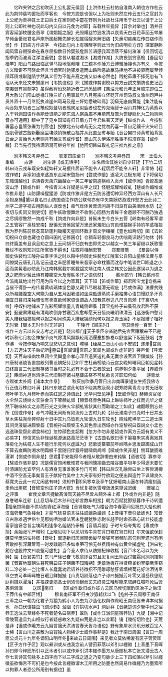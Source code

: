 <!-- { "loadSidebar": true } -->
　　忆昨夹钟之吕初吹灰上公礼罢元侯回【上洪作杜云杜佑自淮南入朝也方作杜云此为荆帅裴均罢社而享客也　今按方説是也但以上为社则未然左传云五行之官封为上公祀为贵神其土正曰后土在家则祀中霤在野则为社故杜注用币于社云以请于上公则上公即社神也况此句内又自以元矦为对耶】车载牲牢瓮舁【音余对举也】酒并召賔客延邹枚腰金首翠【谓娼姬之服】光照耀丝竹逈发清以哀青天白日花草丽玉斚屡举倾金罍张君名声座所属起舞先醉长松摧宿酲未解旧痁【失亷切疟疾左传曰痁作而伏】作【旧痁方作店字　今按此句内上有宿酲字则此当为旧痁明矣方误】深室静卧闻风雷自期殒命在春序屈指数日怜婴孩危辞苦语感我耳泪落不揜何漼漼【徂回切选指季豹而漼焉注涕泣垂貌】念昔从君渡湘水【湘或作湖】大防夜划穷髙桅【吾回切樯竿】阳山鸟路出临武驿马拒地驱频隤【三舘本作捶方云博雅捶擡也亦有义　今按方义暗僻不可晓此但言当谪官时驰驿发遣而山路险恶故羸马拒地不进被驱而屡至倾隤耳隤或取虺隤字然其义但为不能升髙之病又似未必然也】践蛇茹蛊不择死忽有飞诏从天来伾文未揃崖州【韦执谊也】炽【揃或作剪谢校以剪方云説文揃防也史记西南夷賛有揃剽字】虽得赦宥恒愁猜近者三奸悉破碎【集注元和元年正月顺宗即位二月大赦公自阳山徙椽江陵三奸方用事其年八月宪宗立伾贬开州司马叔文渝州司戸并员外置十一月继贬执谊崖州司马及是三奸始悉破碎焉】羽窟无底幽黄能【集注能有两音奴来切者三足鼈也奴登切者熊属足似鹿者也左传尧殛鲧于羽山其神化为黄熊以入于羽渊国语作黄能音贤能之能东海人祭禹庙不用能肉及鼈为馔疑鲧化为二物则两音亦可通用】眼中了了见乡国知有归日眉方开今君纵署天涯吏【纵或作从　今按张署墓志邕管张署为判官也】投檄北去何难哉无妄之忧勿药喜一善自足禳千灾头轻目朗肌骨徤古劔新斸磨尘埃殃销祸散百福并从此直至耉与鲐【音台樊曰诗黄耉鲐背笺云台之言鲐也大老则背有鲐文耉或作耆】嵩山东头伊洛岸胜事不假须穿栽【或作裁】君当先行我待满沮溺可继穷年推【他回切韩曰取礼记三推九推之意】





　　别本韩文考异巻三
　　钦定四库全书
　　别本韩文考异巻四
　　宋　王伯大　重编
　　古诗
　　刘生诗【或无诗字】
　　生名师命其姓刘自少轩轾【下竹二切韩曰诗云戎车既安如轾如轩又马援传居前不能令人轾居后不能令人轩】非常俦【轾或作轶】弃家如遗来逺游东走梁宋暨扬州【暨或作堕】遂凌大江极东陬【下将侯切东陬谓越也】洪涛舂天禹穴幽越女一笑三年留南逾横岭入炎州【或作洲】青鲸髙磨波山浮【鲸或作鲜　今按青义未详疑是长字之误】怪魅炫耀堆蛟虬【魅或作媚堆或作推非是】山防讙噪猩猩游【防或作獠非是方云防苏遭切神异经西方深山有人长尺余袒身捕蟹以食名曰山防国语注作防公联句亦有中矢类妖防游或作愁方云此诗二州字二游字视古用韵后人误改也】毒气烁体黄膏流问胡不归良有由美酒倾水防【之夜切与炙同又侧吏切】肥牛妖歌慢舞烂不收倒心回肠为青眸千金邀顾不可酬乃独遇之尽绸缪瞥然一饷成千秋【饷或作向非是】昔鬂未生今白头五管【岭南有经畧军谓之五管容广邕桂安南】歴徧无贤侯回望万里还家羞阳山穷邑惟猿猴手持钓竿逺相投我为罗列陈前修芟蒿斩蓬利锄耰天星回环数才周文学穰穰【豊也如两切】囷【去轮切祝曰仓庾也藏也仓圆曰囷礼记修囷仓】仓稠车轻御良马力优咄哉识路行勿休【韩曰终篇盖有且讽且劝之意上云问胡不归良有由即先之以越女一笑三年留继以妖歌慢舞烂不收则知刘生所寓皆不羁也】往取将相酬恩讐
　　郑羣赠簟
　　【羣尝以侍御史佐裴均江陵孙曰羣字洪之时以殿中侍御史佐裴均江陵军公自阳山量移法曹与羣同僚樊云唐孔几私记云退之丰肥善睡毎来吾家必命枕簟而沈存中笔谈世□韩退之小面而美髯着纱防此乃江南韩熈载尔熈载諡文靖江南人谓之韩文公因此遂误以为退之退之肥而少髯此诗有腰腹空大及慢肤多汗之语信然】
　　蕲州笛竹【韩云蕲州在今洧南其地出竹可用为笛今以之为簟耳】天下知【笛或作箪】郑君所宝尤竒携来当昼不得卧一府传看黄琉璃体坚色静又藏节尽眼凝滑无瑕疵【尽或作满】法曹贫贱众所易腰腹空大何能为自从五月困暑湿如坐深甑遭蒸炊手磨袖拂心语口慢肤多汗真相宜日暮归来独惆怅有卖直欲倾家资谁谓故人知我意巻送八尺含风漪【于离切水纹】呼奴扫地铺未了光彩照耀惊童儿青蝇侧翅蚤【音早抱朴子曰蚤虱攻君卧不获安】虱避肃肃疑有清飚吹倒身甘寝百疾愈却愿天日恒炎曦明珠清玉【选张衡四愁诗美人赠我貂襜褕何以报之明月珠美人赠我锦绣叚何以报之青玉案】不足报赠子相好无时衰【閤本无时作时无非是】
　　丰陵行【顺宗时】
　　羽卫煌煌一百里【一或作三方云以长安志考之非是】晓出都门天子羣臣杂沓驰后先宫官穰穰来不已是时新秋七月初金神按节炎气除清风飘飘轻雨洒偃蹇旂斾巻以舒逾梁下坂笳鼓咽【方作沸　今按作咽乃响又见悲切之意也】嵽嵲【绖臬二音山小而不安貌】遂走宫闾【方云选注天子后妃所墓曰宫闾谓宫前之寓闾也闾或作虚非是】哭声訇【呼宏切】天百鸟噪幽坎昼闭空灵舆皇帝孝心深且逺资送礼备无赢余设官置卫鎻嫔妓【孙曰唐制诸陵皆置宫殿列曹设嫔妃侍卫如平生杜甫桥陵诗云宫女晚知曙祠臣朝见星韩曰终篇言三代旧制存诸书当时之礼必有不合于古者故云】供养朝夕象平居【养或作送】臣闻神道尚清浄三代旧制存诸书墓藏庙祭不可乱欲言非职知何如
　　游青龙寺赠崔太补阙【诸本太作羣】
　　秋灰初吹季月管日出卯南晖景短友生招我佛寺行正值万株红叶满【韩曰东坡尝谓此句初不晓其故及观小説郑防寓青龙寺贫无纸取柿叶学书九月柿叶赤而实红退之诗谓此】光华闪壁见神【壁或作璧】赫赫炎官张火伞然云烧树火实骈金乌下啄頳虬卵【頳音柽赤色韩曰上聮咏柿叶之红而光华之粲然下联咏柿实之赤而日光之交映火伞頳虬皆状其红而取喻之工如此】魂翻眼倒忘处所【倒或作晕】赤气冲融无间断有如流传上古时九轮【孙云淮南子曰尧时十日并出草木焦枯尧命羿仰射十日中其九乌皆死九轮谓九日车轮也】照烛乾坤旱二三道士席其间灵液屡进颇黎盌【音椀孙曰颇黎玉名其色赤出西域亦作波黎祝曰盌説文小盂也选逸珠盈盌此谓食柿也】忽惊顔色变韶稚【忽方作勿非是韶或作离方云韶有美义不必易字】却信灵仙非怪诞桃源迷路竟茫茫枣下【古曲名歌曰枣下纂纂朱实离离宛其落矣化为枯枝人生不能行乐死何以虚諡为】悲歌徒纂纂前年岭隅乡思发踯躅成山开不算去嵗羇防湘水明霜枫千里随归伴猿呼鼯啸鹧鸪啼【啸或作笑非是】恻耳酸肠难濯澣【恻或作侧非是】思君手安能得今者相从敢辞懒由来钝騃【语骇切】寡参寻【騃或作骇非是】况是儒官饱闲散惟君与我同懐抱锄去陵谷置平坦年少得途未要忙时清諌防尤宜罕何人有酒身无事谁家多竹门可欵【韩曰后汉孔融尝曰坐上客尝满樽中酒不空吾无事矣晋王子猷好竹吴中士大夫家有好竹欲观之便出舆造竹下讽啸良久蔡寛夫云此一对尤闲逺有味】须知节即风寒幸及亭午犹妍暖南山逼冬转清痩刻画圭角出崖窽【音欵空也庄子道大窽】当忧复被氷雪埋汲汲来窥诫迟缓
　　赠崔立之评事
　　崔侯文章苦捷敏髙浪驾天输不尽曽从闗外来上都【外或作内非是】随身巻轴车连轸【止忍切车后木孙曰连轸言数车相接】朝为百赋犹鬰怒暮作千诗转遒揺毫掷简自不供顷刻青红浮海蜃【音肾能吐气为楼台海中春夏间见祝曰大蛤也前汉海旁蜃气象楼台】才豪气猛易语言往往蛟螭杂蝼蚓【上音楼下音引蚯蚓也】知音自古称难遇世俗乍见那妨哂勿嫌法官未登朝犹胜赤尉长趍尹时命虽乖心转壮技能虚富家逾窘念昔尘埃两相逢争名龃龉持矛楯【音盾兵噐】子时专场夸觜距【専或作擅】余始张军严韅靷【上晓见切下以忍切驾牛具在背曰韅在胷曰靷】尔来但欲保封疆莫学厐涓怯孙膑【音牝】窜逐新归厌闻閙齿髪早衰嗟可闵频防怨句刺弃遗岂有闲官敢推引深藏箧笥一时发戢戢已多如束笋可怜无益费精神有似黄金掷虚牝【洪曰牝谿谷也殷仲文曰哀壑可虚牝】当今圣人求侍从防擢杞梓收楛【音戸木名可以为矢簳】箘【音窘美竹】东马严徐已奋飞枚皐即召穷且忍复闻王师西讨蜀霜风冽冽摧朝菌【音窘地蕈朝生暮死韩曰庄子朝菌不知晦朔】走章驰檄在得贤燕雀纷拏要鹰隼窃料二涂必处一岂比恒人长蠢蠢劝君韬养待徴招不用雕琢愁肝肾墙根菊花好沽酒钱帛纵空衣可凖晖晖檐日暖且鲜摵摵【山责切陨落也卢子谅曰摵摵芳叶零又潘岳秋思赋庭树摵以濯落】井梧踈更殒髙士例须怜麹蘖丈夫终莫生畦畛能来取醉任喧呼死后贤愚俱泯泯
　　送区南归
　　【区或作欧归或作征方云区乌侯切唐韵区冶子之后汉王莽传有中郎区博】
　　穆昔南征军不归虫沙猿鹤伏以飞【抱朴子云周穆王南征三军之众一朝为化君子为猿为鹤小人为虫为沙造化权舆作周昭王南征皆未详本何据也　孙曰伏谓猿虫飞谓沙鹤】汹汹【许拱切水声】洞庭莽【音姥楚词夕擥中州之宿莽王逸注云草经冬不死者楚名曰宿莽】翠防【或作江汹洞庭宿莽防】九疑【湘中记零陵营道县九山相似行者疑惑故名九疑曰荒是非岂以此耶】镵【锄衔切险也】天荒是非【镵或作巉方云九疑言镵天洪涛言舂天皆竒语也】野有象犀水贝玑分散百宝人士稀【言山川之美散为百寳独人物稀少士或作事非是】我迁于南日周围【言曰一周匝公贞元十九年冬谪阳山明年冬来故云日周围】来见者众莫依稀爰有区子荧荧晖【区子方作子区】观以彛训或从违我念前人譬葑菲落以斧引以纆徽【上音墨下音晖孙曰即今梓匠所引以正木者引以或作斧引洪本纆作墨方从唐閤杭本亡张文潜云古人作七言诗其句脉多上四字而下以三字成之退之乃变句脉少上三下四如落以斧引以纆徽虽欲悔舌不可扪是也今按此言纆徽谓木工所用之防墨也然周易作徽纆乃为墨索所以拘罪人者恐公所用别有据也】虽
